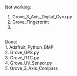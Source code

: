 Not working:<br>
1. Grove_3_Axis_Digital_Gyro.py <br>
2. Grove_Fingerprint <br>
3. 

<br>
Done:<br>
1. Adafruit_Python_BMP <br>
2. Grove_GPS.py    <br>
3. Grove_RTC.py   <br>
4. Grove_UV_Sensor.py   <br>
5. Grove_3_Axis_Compass <br>
